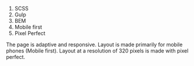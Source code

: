 1. SCSS
2. Gulp
3. BEM
4. Mobile first
5. Pixel Perfect

The page is adaptive and responsive. Layout is made primarily for mobile phones (Mobile first).
Layout at a resolution of 320 pixels is made with pixel perfect.
